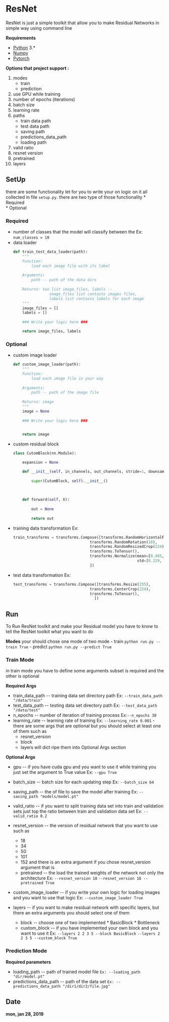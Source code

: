 


# ResNet
ResNet is just a simple toolkit that allow you to make Residual Networks in simple way using command line

**Requirements**
- [Python](https://www.python.org/) 3.*
- [Numpy](http://www.numpy.org/)
- [Pytorch](https://pytorch.org/)


**Options that project support :**
1. modes 
	- train 
	- prediction
2. use GPU while training
3. number of epochs (iterations)
4. batch size
5. learning rate 
6. paths 
	* train data path
	* test data path   
	*  saving path  
	* predictions_data_path
	* loading path
7. valid ratio
8. resnet version
9. pretrained
10. layers

## SetUp

there are some functionality let for you to write your on logic on it all collected in file `setup.py`. 
there are two type of those functionality 
	* 	Required	
	* Optional



### **Required**
- number of classes that the model will classify between the 
	Ex: `num_classes = 10`
- data loader 
	```py
	def train_test_data_loader(path):
	    """
	    Function:
	        load each image file with its label
	    
	    Arguments:
	        path -- path of the data dirs
	    
	    Returns: two list image_files, labels --
	                image_files list contains images files,
	                labels list contains labels for each image
	    """
	    image_files = []
	    labels = []
	    
	    ### Write your logic here ###

	    return image_files, labels
	```
### **Optional**
- custom image loader
	```py
	def custom_image_loader(path):
	    """
	    Function:
	        load each image file in your way
	    
	    Arguments:
	        path -- path of the image file
	    
	    Returns: image
	    """
	    image = None
	    
	    ### Write your logic here ###

	    
	    return image
	```
- custom residual block
	```py
	class CutomBlock(nn.Module):
    
	    expansion = None

	    def __init__(self, in_channels, out_channels, stride=1, downsample=None):
	        
	        super(CutomBlock, self).__init__()
	        
	        
	    
	    def forward(self, X):
	        
	        out = None
	        
	        return out
    
	```
- training data transformation
	Ex:
	```py
	train_transforms = transforms.Compose([transforms.RandomHorizontalFlip(),
                                      transforms.RandomRotation(10),
                                      transforms.RandomResizedCrop(224),
                                      transforms.ToTensor(),
                                      transforms.Normalize(mean=[0.485, 0.456, 0.406],
                                                           std=[0.229, 0.224, 0.225]),
                                      ])

	```
- test data transformation
	Ex: 
	```py
	test_transforms = transforms.Compose([transforms.Resize(255),
                                      transforms.CenterCrop(224),
                                      transforms.ToTensor(),
                                        ])

	```
		
## Run
To Run ResNet toolkit and make your Residual model you have to know to tell the ResNet toolkit what you want to do 

**Modes**
	your should chose one mode of two mode
	- train
		`python run.py --train True`
	- predict
		`python run.py --predict True`

### Train Mode
in train mode you have to define some arguments subset is required and the other is optional 

**Required Args**
- train_data_path -- training data set directory path 
	Ex: `--train_data_path "/data/train"` 
- test_data_path -- testing data set directory path 
	Ex: `--test_data_path "/data/test"` 
- n_epochs -- number of iteration of training process 
	Ex:`--n_epochs 30`
- learning_rate -- learning rate of training 
	Ex: `--learning_rate 0.001`
-there are some args that are optional but you should select at least one of them such as 
	*	resnet_version
	*	block
	*	layers
will dict ripe them into  Optional Args section 

**Optional Args**

-  gpu -- if you have cuda gpu and you want to use it while training you just set the argument to True value
	Ex: `--gpu True`
- batch_size -- batch size for each updating step
	Ex: `--batch_size 64`
- saving_path -- the of file to save the model after training 
  Ex: `--saving_path "models/model.pt"`
- valid_ratio -- if you want to split training data set into train and validation sets just top the ratio between train and validation data set 
	Ex: `--valid_ratio 0.2`
- resnet_version -- the version of residual network that you want to use such as 
	* 18
	* 34
	* 50
	* 101
	* 152
	and there is an extra argument if you chose resnet_version argument that is 
	- pretrained -- the load the trained weights of the network not only the architecture 
Ex: 
 `--resnet_version 18`
 `--resnet_version 18 --pretrained True` 
- custom_image_loader -- if you write your own logic for loading images and you want to use that logic 
 Ex: `--custom_image_loader True`

- layers -- if you want to make residual network with specific layers, but there an extra arguments you should select one of them 
	*   block -- choose  one of two implemented
			*  BasicBlock
			* Bottleneck
	* custom_block -- if you have implemented your own block and you want to use it 
	Ex:
	`--layers 2 2 3 5 --block BasicBlock`
	`--layers 2 2 3 5 --custom_block True`

### Prediction Mode

**Required parameters**
- loading_path -- path of trained model file
	`Ex: --loading_path "dir/model.pt"`
- predictions_data_path -- path of the data set
	`Ex: --predictions_data_path "/dir1/dir2/file.jpg"`


## Date
**mon, jan 28, 2019**
